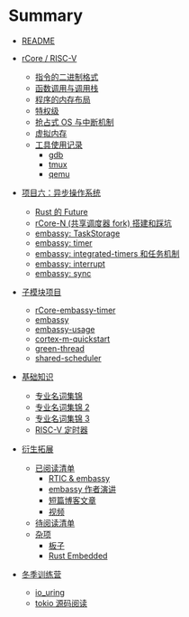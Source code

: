 # Summary

- [README](README.md)
- [rCore / RISC-V]()
  - [指令的二进制格式](rcore-instruction-binary.md)
  - [函数调用与调用栈](rcore-function-call.md)
  - [程序的内存布局](rcore-memory-layout.md)
  - [特权级](rcore-privilege.md)
  - [抢占式 OS 与中断机制](rcore-os-multiprograms.md)
  - [虚拟内存](rcore-virtual-memory.md)
  - [工具使用记录]()
    - [gdb](rcore-gdb.md)
    - [tmux](rcore-tmux.md)
    - [qemu](rcore-qemu.md)

- [项目六：异步操作系统](async-os.md)
  - [Rust 的 Future](async-os-rust-futures.md)
  - [rCore-N (共享调度器 fork) 搭建和踩坑](async-os-dev-log_rCore-N.md)
  - [embassy: TaskStorage](./embassy-task.md)
  - [embassy: timer](embassy-timer.md)
  - [embassy: integrated-timers 和任务机制](./embassy-integrated-timers.md)
  - [embassy: interrupt](./embassy-interrupt.md)
  - [embassy: sync](./embassy-sync.md)

- [子模块项目](./submodules.md)
  - [rCore-embassy-timer](./rCore-embassy-timer.md)
  - [embassy](./embassy.md)
  - [embassy-usage](embassy-usage.md)
  - [cortex-m-quickstart](cortex-m-quickstart.md)
  - [green-thread](./green-thread.md)
  - [shared-scheduler](./shared-scheduler.md)

- [基础知识]()
  - [专业名词集锦](./terminology.md)
  - [专业名词集锦 2](./terminology2.md)
  - [专业名词集锦 3](./terminology3.md)
  - [RISC-V 定时器](riscv-timer.md)

- [衍生拓展](./after-class/index.md)
  - [已阅读清单]()
    - [RTIC & embassy](./after-class/read-list/RTIC-embassyHAL.md)
    - [embassy 作者演讲](./after-class/read-list/embassy-speech.md)
    - [短篇博客文章](./after-class/read-list/posts.md)
    - [视频](./after-class/read-list/videos.md)
  - [待阅读清单](./after-class/todo-readling-list.md)
  - [杂项]()
    - [板子](./after-class/board.md)
    - [Rust Embedded](./after-class/rust-embedded.md)

- [冬季训练营]()
  - [io_uring](./2024-winter/io_uring.md)
  - [tokio 源码阅读](./2024-winter/tokio.md)
